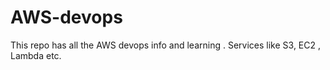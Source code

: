 # AWS-devops
This repo has all the AWS devops info and learning . Services like S3, EC2 , Lambda etc.
